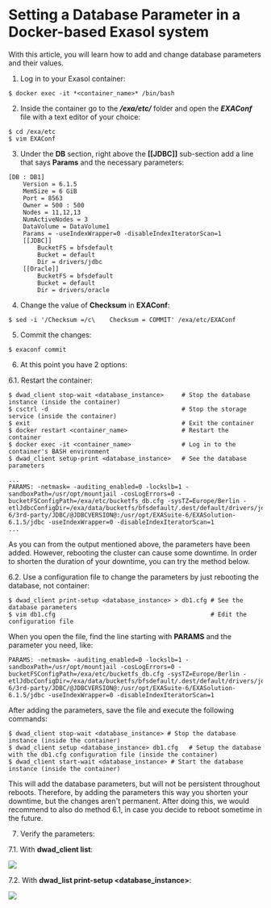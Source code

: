 # Setting a Database Parameter in a Docker-based Exasol system 
With this article, you will learn how to add and change database parameters and their values.

1. Log in to your Exasol container: 


```
$ docker exec -it *<container_name>* /bin/bash
```
2. Inside the container go to the ***/exa/etc/*** folder and open the ***EXAConf*** file with a text editor of your choice:


```
$ cd /exa/etc  
$ vim EXAConf
```
3. Under the **DB** section, right above the **[[JDBC]]** sub-section add a line that says **Params** and the necessary parameters:


```
[DB : DB1]  
    Version = 6.1.5  
    MemSize = 6 GiB  
    Port = 8563  
    Owner = 500 : 500  
    Nodes = 11,12,13  
    NumActiveNodes = 3  
    DataVolume = DataVolume1  
    Params = -useIndexWrapper=0 -disableIndexIteratorScan=1  
    [[JDBC]]  
        BucketFS = bfsdefault  
        Bucket = default  
        Dir = drivers/jdbc  
    [[Oracle]]  
        BucketFS = bfsdefault  
        Bucket = default  
        Dir = drivers/oracle
```
4. Change the value of **Checksum** in **EXAConf**:


```
$ sed -i '/Checksum =/c\    Checksum = COMMIT' /exa/etc/EXAConf
```
5. Commit the changes:


```
$ exaconf commit
```
6. At this point you have 2 options:

6.1. Restart the container:


```
$ dwad_client stop-wait <database_instance>     # Stop the database instance (inside the container)  
$ csctrl -d                                     # Stop the storage service (inside the container)  
$ exit                                          # Exit the container  
$ docker restart <container_name>               # Restart the container  
$ docker exec -it <container_name>              # Log in to the container's BASH environment  
$ dwad_client setup-print <database_instance>   # See the database parameters  
  
...  
PARAMS: -netmask= -auditing_enabled=0 -lockslb=1 -sandboxPath=/usr/opt/mountjail -cosLogErrors=0 -bucketFSConfigPath=/exa/etc/bucketfs_db.cfg -sysTZ=Europe/Berlin -etlJdbcConfigDir=/exa/data/bucketfs/bfsdefault/.dest/default/drivers/jdbc:/usr/opt/EXASuite-6/3rd-party/JDBC/@JDBCVERSION@:/usr/opt/EXASuite-6/EXASolution-6.1.5/jdbc -useIndexWrapper=0 -disableIndexIteratorScan=1
...
```
As you can from the output mentioned above, the parameters have been added. However, rebooting the cluster can cause some downtime. In order to shorten the duration of your downtime, you can try the method below.

6.2. Use a configuration file to change the parameters by just rebooting the database, not container:


```
$ dwad_client print-setup <database_instance> > db1.cfg # See the database parameters  
$ vim db1.cfg                                           # Edit the configuration file
```
When you open the file, find the line starting with **PARAMS** and the parameter you need, like:


```
PARAMS: -netmask= -auditing_enabled=0 -lockslb=1 -sandboxPath=/usr/opt/mountjail -cosLogErrors=0 -bucketFSConfigPath=/exa/etc/bucketfs_db.cfg -sysTZ=Europe/Berlin -etlJdbcConfigDir=/exa/data/bucketfs/bfsdefault/.dest/default/drivers/jdbc:/usr/opt/EXASuite-6/3rd-party/JDBC/@JDBCVERSION@:/usr/opt/EXASuite-6/EXASolution-6.1.5/jdbc -useIndexWrapper=0 -disableIndexIteratorScan=1
```
After adding the parameters, save the file and execute the following commands:


```
$ dwad_client stop-wait <database_instance> # Stop the database instance (inside the container)  
$ dwad_client setup <database_instance> db1.cfg   # Setup the database with the db1.cfg configuration file (inside the container)  
$ dwad_client start-wait <database_instance> # Start the database instance (inside the container)
```
This will add the database parameters, but will not be persistent throughout reboots. Therefore, by adding the parameters this way you shorten your downtime, but the changes aren't permanent. After doing this, we would recommend to also do method 6.1, in case you decide to reboot sometime in the future.

7. Verify the parameters:

7.1. With **dwad_client list**:

![](images/DWAD_LIST.png)

7.2. With **dwad_list print-setup <database_instance>**:

![](images/DWAD_PRINT.png)

